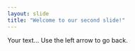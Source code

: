 ```yaml
---
layout: slide
title: "Welcome to our second slide!"
---
```


Your text...
Use the left arrow to go back.
